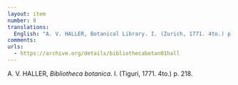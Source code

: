 ```yaml
---
layout: item
number: 8
translations:
  English: "A. V. HALLER, Botanical Library. I. (Zurich, 1771. 4to.) p. 218. [Trans. J. Bain]"
comments:
urls:
  - https://archive.org/details/bibliothecabotan01hall
---
```


A. V. HALLER, <em>Bibliotheca botanica</em>. I. (Tiguri, 1771. 4to.) p. 218. 
